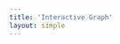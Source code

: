 ```yaml
---
title: 'Interactive Graph'
layout: simple
---
```


<!-- START SIGMA IMPORTS -->
<script src="js/sigma/sigma.core.js"></script>
<script src="js/sigma/conrad.js"></script>
<script src="js/sigma/utils/sigma.utils.js"></script>
<script src="js/sigma/utils/sigma.polyfills.js"></script>
<script src="js/sigma/sigma.settings.js"></script>
<script src="js/sigma/classes/sigma.classes.dispatcher.js"></script>
<script src="js/sigma/classes/sigma.classes.configurable.js"></script>
<script src="js/sigma/classes/sigma.classes.graph.js"></script>
<script src="js/sigma/classes/sigma.classes.camera.js"></script>
<script src="js/sigma/classes/sigma.classes.quad.js"></script>
<script src="js/sigma/classes/sigma.classes.edgequad.js"></script>
<script src="js/sigma/captors/sigma.captors.mouse.js"></script>
<script src="js/sigma/captors/sigma.captors.touch.js"></script>
<script src="js/sigma/renderers/sigma.renderers.canvas.js"></script>
<script src="js/sigma/renderers/sigma.renderers.webgl.js"></script>
<script src="js/sigma/renderers/sigma.renderers.svg.js"></script>
<script src="js/sigma/renderers/sigma.renderers.def.js"></script>
<script src="js/sigma/renderers/webgl/sigma.webgl.nodes.def.js"></script>
<script src="js/sigma/renderers/webgl/sigma.webgl.nodes.fast.js"></script>
<script src="js/sigma/renderers/webgl/sigma.webgl.edges.def.js"></script>
<script src="js/sigma/renderers/webgl/sigma.webgl.edges.fast.js"></script>
<script src="js/sigma/renderers/webgl/sigma.webgl.edges.arrow.js"></script>
<script src="js/sigma/renderers/canvas/sigma.canvas.labels.def.js"></script>
<script src="js/sigma/renderers/canvas/sigma.canvas.hovers.def.js"></script>
<script src="js/sigma/renderers/canvas/sigma.canvas.nodes.def.js"></script>
<script src="js/sigma/renderers/canvas/sigma.canvas.edges.def.js"></script>
<script src="js/sigma/renderers/canvas/sigma.canvas.edges.curve.js"></script>
<script src="js/sigma/renderers/canvas/sigma.canvas.edges.arrow.js"></script>
<script src="js/sigma/renderers/canvas/sigma.canvas.edges.curvedArrow.js"></script>
<script src="js/sigma/renderers/canvas/sigma.canvas.edgehovers.def.js"></script>
<script src="js/sigma/renderers/canvas/sigma.canvas.edgehovers.curve.js"></script>
<script src="js/sigma/renderers/canvas/sigma.canvas.edgehovers.arrow.js"></script>
<script src="js/sigma/renderers/canvas/sigma.canvas.edgehovers.curvedArrow.js"></script>
<script src="js/sigma/renderers/canvas/sigma.canvas.extremities.def.js"></script>
<script src="js/sigma/renderers/svg/sigma.svg.utils.js"></script>
<script src="js/sigma/renderers/svg/sigma.svg.nodes.def.js"></script>
<script src="js/sigma/renderers/svg/sigma.svg.edges.def.js"></script>
<script src="js/sigma/renderers/svg/sigma.svg.edges.curve.js"></script>
<script src="js/sigma/renderers/svg/sigma.svg.labels.def.js"></script>
<script src="js/sigma/renderers/svg/sigma.svg.hovers.def.js"></script>
<script src="js/sigma/middlewares/sigma.middlewares.rescale.js"></script>
<script src="js/sigma/middlewares/sigma.middlewares.copy.js"></script>
<script src="js/sigma/misc/sigma.misc.animation.js"></script>
<script src="js/sigma/misc/sigma.misc.bindEvents.js"></script>
<script src="js/sigma/misc/sigma.misc.bindDOMEvents.js"></script>
<script src="js/sigma/misc/sigma.misc.drawHovers.js"></script>
<!-- END SIGMA IMPORTS -->
<div id="container">
  <style>
    #graph-container {
      width: 700px;
      height: 500px;
    }
  </style>
  <div id="graph-container"></div>
</div>
<script>
/*
 * This is a basic example on how to instantiate sigma. A random graph is
 * generated and stored in the "graph" variable, and then sigma is instantiated
 * directly with the graph.
 *
 * The simple instance of sigma is enough to make it render the graph on the on
 * the screen, since the graph is given directly to the constructor.
 */

var data = {
  "nodes": [
  {%- comment -%}
    Look for all nodes.
  {%- endcomment -%}
{%- for coll in site.collections -%}
{%- assign cindex = forloop.index -%}
{%- assign clength = forloop.length -%}
{%- if coll.label != 'posts' -%}
{%- for item in coll.docs -%}
  {%- if cindex == clength and forloop.last -%}
    {"id": "{{ item.title | replace: ' ', '.' }}", "group": {{ cindex }}}
  {%- else -%}
    {"id": "{{ item.title | replace: ' ', '.' }}", "group": {{ cindex }}},
  {%- endif -%}
{%- endfor -%}
{%- endif -%}
{%- endfor -%}
],
  "links": [
{%- comment -%}
    Create the links.
{%- endcomment -%}
{%- capture links -%}{%- for coll in site.collections -%}
  {%- if coll.label != 'posts' -%}
  {%- for item in coll.docs -%}
    {%- assign sz = item.dependencies | size -%}
    {%- if sz == 0 -%}{%- else -%}
      {%- for dep in item.dependencies -%}
        {%- if dep contains '/servers/' -%}
          {%- assign depobj = site.servers | where:"id", dep | first -%}
        {%- elsif dep contains '/middlewares/' -%}
          {%- assign depobj = site.middlewares | where:"id", dep | first -%}
        {%- elsif dep contains '/services/' -%}
          {%- assign depobj = site.services | where:"id", dep | first -%}
        {%- elsif dep contains '/infrastructure/' -%}
          {%- assign depobj = site.infrastructure | where:"id", dep | first -%}
        {%- endif -%}
        {"source": "{{ item.title | replace: ' ', '.' }}", "target": "{{ depobj.title | strip | replace: ' ', '.' }}", "value": 1}|
      {%- endfor -%}
    {%- endif -%}
  {%- endfor -%}
  {%- endif -%}
{%- endfor -%}{%- endcapture -%}
{%- assign array = links | remove: "\n" | remove: " " | split: "|" | uniq -%}
{%- for a in array -%}
{%- if forloop.last == true -%}
{{ a }}
{%- else -%}
{{ a | append: ","}}
{%- endif -%}
{%- endfor -%}
]}


// check how many items we have per group

function one(i){return i.group == 1};
function two(i){return i.group == 2};
function three(i){return i.group == 3};
function four(i){return i.group == 4};
function five(i){return i.group == 5};

var len = [ data.nodes.filter(one).length,
            data.nodes.filter(two).length,
            data.nodes.filter(three).length,
            data.nodes.filter(four).length,
            data.nodes.filter(five).length
          ]

var colors = ["#1f77b4","#ff7f0e","#2ca02c","#d62728","#9467bd","#8c564b","#e377c2","#7f7f7f","#bcbd22","#17becf"]

var i,
    s,
    N = data.nodes.length,
    E = data.links.length,
    g = {
      nodes: [],
      edges: []
    };

// Generate a random graph:
for (i = 0; i < N; i++){
var item = data.nodes[i];
var L = len[item.group - 1];
  g.nodes.push({
    id: item.id,
    label: item.id,
    group: item.group,
    size: 1,
    color: colors[item.group - 1],

    x: i % L,
    y: item.group

  });
};

for (i = 0; i < E; i++){
var item = data.links[i];
  g.edges.push({
    id: 'e' + i,
    source: item.source,
    target: item.target,
    size: 1,
    color: '#ccc'
  });
};

console.log(g);

// Add a method to the graph model that returns an
// object with every neighbors of a node inside:
sigma.classes.graph.addMethod('neighbors', function(nodeId) {
  var k,
      neighbors = {},
      index = this.allNeighborsIndex[nodeId] || {};

  for (k in index)
    neighbors[k] = this.nodesIndex[k];

  return neighbors;
});


// Instantiate sigma:
var s = new sigma({
  graph: g,
  container: 'graph-container',
  settings: {
      defaultNodeColor: '#ec5148',
      defaultLabelSize: 8
    }

});


      // We first need to save the original colors of our
      // nodes and edges, like this:

      s.graph.nodes().forEach(function(n) {
        n.originalColor = n.color;
      });

      s.graph.edges().forEach(function(e) {
        e.originalColor = e.color;
      });

      // When a node is clicked, we check for each node
      // if it is a neighbor of the clicked one. If not,
      // we set its color as grey, and else, it takes its
      // original color.
      // We do the same for the edges, and we only keep
      // edges that have both extremities colored.
      s.bind('clickNode', function(e) {
        var nodeId = e.data.node.id,
            toKeep = s.graph.neighbors(nodeId);
        toKeep[nodeId] = e.data.node;

        s.graph.nodes().forEach(function(n) {
          if (toKeep[n.id])
            n.color = n.originalColor;
          else
            n.color = '#eee';
        });

        s.graph.edges().forEach(function(e) {
          if (toKeep[e.source] && toKeep[e.target])
            e.color = e.originalColor;
          else
            e.color = '#eee';
        });

        // Since the data has been modified, we need to
        // call the refresh method to make the colors
        // update effective.
        s.refresh();
      });

      // When the stage is clicked, we just color each
      // node and edge with its original color.
      s.bind('clickStage', function(e) {
        s.graph.nodes().forEach(function(n) {
          n.color = n.originalColor;
        });

        s.graph.edges().forEach(function(e) {
          e.color = e.originalColor;
        });

        // Same as in the previous event:
        s.refresh();
      });


      s.bind('clickNode', function(e) {
      clicknode = e.data.node;
      var left = e['data']['node']['renderer1:x'];
          var top = e['data']['node']['renderer1:y'];
          $('.popover').html(clicknode.label);
          var theHeight = $('.popover').height();
          var theWidth = $('.popover').width();
          $('.popover').css('left', (left)-30 -theWidth+ 'px');
          $('.popover').css('top', (top-(theHeight/2))+35 + 'px');
          $('.popover').show();
      });
      s.bind('clickStage', function(e) {
       $('.popover').hide()
      });

</script>

